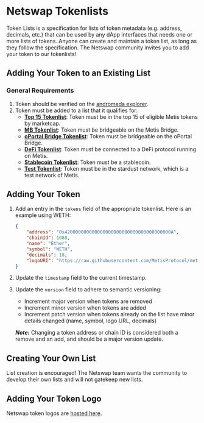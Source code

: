 # Netswap Tokenlists

Token Lists is a specification for lists of token metadata (e.g. address, decimals, etc.) that can be used by any dApp
interfaces that needs one or more lists of tokens. Anyone can create and maintain a token list, as long as they follow
the specification. The Netswap community invites you to add your token to our tokenlists!


## Adding Your Token to an Existing List


### General Requirements
1. Token should be verified on the [andromeda explorer](https://andromeda-explorer.metis.io/).
2. Token must be added to a list that it qualifies for:
    * **[Top 15 Tokenlist](./top15.tokenlist.json)**: Token must be in the top 15 of eligible Metis tokens by marketcap.
    * **[MB Tokenlist](./mb.tokenlist.json)**: Token must be bridgeable on the Metis Bridge.
    * **[oPortal Bridge Tokenlist](./ob.tokenlist.json)**: Token must be bridgeable on the oPortal Bridge.
    * **[DeFi Tokenlist](./defi.tokenlist.json)**: Token must be connected to a DeFi protocol running on Metis.
    * **[Stablecoin Tokenlist](./stablecoin.tokenlist.json)**: Token must be a stablecoin.
    * **[Test Tokenlist](./test.tokenlist.json)**: Token must be in the stardust network, which is a test network of Metis.


## Adding Your Token
1. Add an entry in the `tokens` field of the appropriate tokenlist. Here is an example using WETH:
    ```json
    {
        "address": "0x420000000000000000000000000000000000000A",
        "chainId": 1088,
        "name": "Ether",
        "symbol": "WETH",
        "decimals": 18,
        "logoURI": "https://raw.githubusercontent.com/MetisProtocol/metis-bridge-resources/master/tokens/ETH/logo.png"
    }
    ```
2. Update the `timestamp` field to the current timestamp.
3. Update the `version` field to adhere to semantic versioning:

    * Increment major version when tokens are removed
    * Increment minor version when tokens are added
    * Increment patch version when tokens already on the list have minor details changed (name, symbol, logo URL, decimals)

    ***Note:*** Changing a token address or chain ID is considered both a remove and an add, and should be a major version update.


## Creating Your Own List

List creation is encouraged! The Netswap team wants the community to develop their own lists and will not gatekeep new lists.


## Adding Your Token Logo

Netswap token logos are [hosted here](https://github.com/Netswap/tokens).
